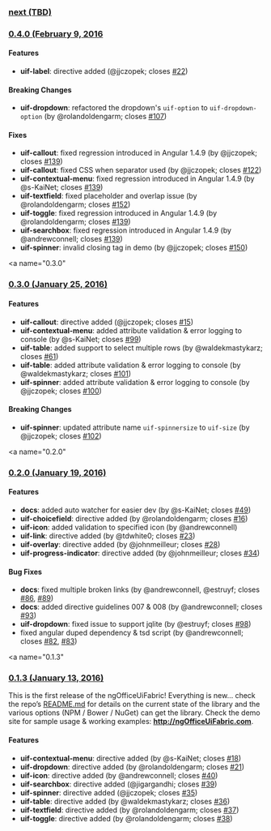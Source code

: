 <a name="next"></a>
### [next (TBD)](https://github.com/ngOfficeUIFabric/ng-officeuifabric/tree/dev)

<a name="0.4.0"></a>
### [0.4.0 (February 9, 2016](https://github.com/ngOfficeUIFabric/ng-officeuifabric/releases/tag/0.4.0)

#### Features
- **uif-label**: directive added (@jjczopek; closes [#22](https://github.com/ngOfficeUIFabric/ng-officeuifabric/pull/22))

#### Breaking Changes
- **uif-dropdown**: refactored the dropdown's `uif-option` to `uif-dropdown-option` (by @rolandoldengarm; closes [#107](https://github.com/ngOfficeUIFabric/ng-officeuifabric/issues/107))

#### Fixes
- **uif-callout**: fixed regression introduced in Angular 1.4.9 (by @jjczopek; closes [#139](https://github.com/ngOfficeUIFabric/ng-officeuifabric/issues/139))
- **uif-callout**: fixed CSS when separator used (by @jjczopek; closes [#122](https://github.com/ngOfficeUIFabric/ng-officeuifabric/issues/122))
- **uif-contextual-menu**: fixed regression introduced in Angular 1.4.9 (by @s-KaiNet; closes [#139](https://github.com/ngOfficeUIFabric/ng-officeuifabric/issues/139))
- **uif-textfield**: fixed placeholder and overlap issue (by @rolandoldengarm; closes [#152](https://github.com/ngOfficeUIFabric/ng-officeuifabric/pull/152))
- **uif-toggle**: fixed regression introduced in Angular 1.4.9 (by @rolandoldengarm; closes [#139](https://github.com/ngOfficeUIFabric/ng-officeuifabric/issues/139))
- **uif-searchbox**: fixed regression introduced in Angular 1.4.9 (by @andrewconnell; closes [#139](https://github.com/ngOfficeUIFabric/ng-officeuifabric/issues/139))
- **uif-spinner**: invalid closing tag in demo (by @jjczopek; closes [#150](https://github.com/ngOfficeUIFabric/ng-officeuifabric/issues/150))

<a name="0.3.0"</a>
### [0.3.0 (January 25, 2016)](https://github.com/ngOfficeUIFabric/ng-officeuifabric/releases/tag/0.3.0)

#### Features
- **uif-callout**: directive added (@jjczopek; closes [#15](https://github.com/ngOfficeUIFabric/ng-officeuifabric/pull/15))
- **uif-contextual-menu**: added attribute validation & error logging to console (by @s-KaiNet; closes [#99](https://github.com/ngOfficeUIFabric/ng-officeuifabric/issues/99))
- **uif-table**: added support to select multiple rows (by @waldekmastykarz; closes [#61](https://github.com/ngOfficeUIFabric/ng-officeuifabric/issues/61))
- **uif-table**: added attribute validation & error logging to console (by @waldekmastykarz; closes [#101](https://github.com/ngOfficeUIFabric/ng-officeuifabric/issues/101))
- **uif-spinner**: added attribute validation & error logging to console (by @jjczopek; closes [#100](https://github.com/ngOfficeUIFabric/ng-officeuifabric/issues/100))

#### Breaking Changes
- **uif-spinner**: updated attribute name `uif-spinnersize` to `uif-size` (by @jjczopek; closes [#102](https://github.com/ngOfficeUIFabric/ng-officeuifabric/issues/102))

<a name="0.2.0"</a>
### [0.2.0 (January 19, 2016)](https://github.com/ngOfficeUIFabric/ng-officeuifabric/releases/tag/0.2.0)

#### Features

- **docs**: added auto watcher for easier dev (by @s-KaiNet; closes [#49](https://github.com/ngOfficeUIFabric/ng-officeuifabric/issues/49))
- **uif-choicefield**: directive added (by @rolandoldengarm; closes [#16](https://github.com/ngOfficeUIFabric/ng-officeuifabric/issues/16))
- **uif-icon**: added validation to specified icon (by @andrewconnell)
- **uif-link**: directive added (by @tdwhite0; closes [#23](https://github.com/ngOfficeUIFabric/ng-officeuifabric/issues/23))
- **uif-overlay**: directive added (by @johnmeilleur; closes [#28](https://github.com/ngOfficeUIFabric/ng-officeuifabric/issues/28))
- **uif-progress-indicator**: directive added (by @johnmeilleur; closes [#34](https://github.com/ngOfficeUIFabric/ng-officeuifabric/issues/34))

#### Bug Fixes

- **docs**: fixed multiple broken links (by @andrewconnell, @estruyf; closes [#86](https://github.com/ngOfficeUIFabric/ng-officeuifabric/issues/86), [#89](https://github.com/ngOfficeUIFabric/ng-officeuifabric/issues/89))
- **docs**: added directive guidelines 007 & 008 (by @andrewconnell; closes [#93](https://github.com/ngOfficeUIFabric/ng-officeuifabric/issues/93))
- **uif-dropdown**: fixed issue to support jqlite (by @estruyf; closes [#98](https://github.com/ngOfficeUIFabric/ng-officeuifabric/issues/98))
- fixed angular duped dependency & tsd script (by @andrewconnell; closes [#82](https://github.com/ngOfficeUIFabric/ng-officeuifabric/issues/82), [#83](https://github.com/ngOfficeUIFabric/ng-officeuifabric/issues/83))


<a name="0.1.3"</a>
### [0.1.3 (January 13, 2016)](https://github.com/ngOfficeUIFabric/ng-officeuifabric/releases/tag/0.1.3)

This is the first release of the ngOfficeUiFabric! Everything is new… check the repo’s [README.md](https://github.com/ngOfficeUIFabric/ng-officeuifabric/blob/master/README.md) for details on the current state of the library and the various options (NPM / Bower / NuGet) can get the library. Check the demo site for sample usage & working examples: **http://ngOfficeUiFabric.com**.

#### Features

- **uif-contextual-menu**: directive added (by @s-KaiNet; closes [#18](https://github.com/ngOfficeUIFabric/ng-officeuifabric/pull/18))
- **uif-dropdown**: directive added (by @rolandoldengarm; closes [#21](https://github.com/ngOfficeUIFabric/ng-officeuifabric/pull/21))
- **uif-icon**: directive added (by @andrewconnell; closes [#40](https://github.com/ngOfficeUIFabric/ng-officeuifabric/pull/40))
- **uif-searchbox**: directive added (@jigargandhi; closes [#39](https://github.com/ngOfficeUIFabric/ng-officeuifabric/pull/39))
- **uif-spinner**: directive added (@jjczopek; closes [#35](https://github.com/ngOfficeUIFabric/ng-officeuifabric/pull/35))
- **uif-table**: directive added (by @waldekmastykarz; closes [#36](https://github.com/ngOfficeUIFabric/ng-officeuifabric/pull/36))
- **uif-textfield**: directive added (by @rolandoldengarm; closes [#37](https://github.com/ngOfficeUIFabric/ng-officeuifabric/pull/37))
- **uif-toggle**: directive added (by @rolandoldengarm; closes [#38](https://github.com/ngOfficeUIFabric/ng-officeuifabric/pull/38))

